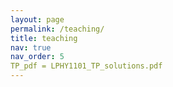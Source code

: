 ```yaml
---
layout: page
permalink: /teaching/
title: teaching
nav: true
nav_order: 5
TP_pdf = LPHY1101_TP_solutions.pdf
---
```



